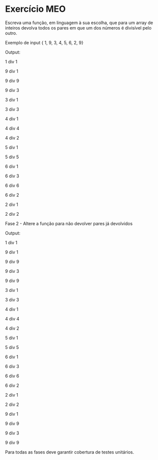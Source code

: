 # Exercício MEO

Escreva uma função, em linguagem à sua escolha, que para um array de inteiros devolva todos os pares em que um dos números é divisível pelo outro. 

Exemplo de input { 1, 9, 3, 4, 5, 6, 2, 9}

 
Output:

1 div 1

9 div 1

9 div 9

9 div 3

3 div 1

3 div 3

4 div 1

4 div 4

4 div 2

5 div 1

5 div 5

6 div 1

6 div 3

6 div 6

6 div 2

2 div 1

2 div 2

 

Fase 2 - Altere a função para não devolver pares já devolvidos

 
Output:

1 div 1

9 div 1

9 div 9

9 div 3

9 div 9

3 div 1

3 div 3

4 div 1

4 div 4

4 div 2

5 div 1

5 div 5

6 div 1

6 div 3

6 div 6

6 div 2

2 div 1

2 div 2

9 div 1

9 div 9

9 div 3

9 div 9

 
Para todas as fases deve garantir cobertura de testes unitários.